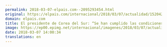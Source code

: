 ```yaml
---
permalink: 2018-03-07-elpais.com--2095293454.html
original: https://elpais.com/internacional/2018/03/07/actualidad/1520425079_074900.html#?ref=rss&format=simple&link=link
domain: elpais.com
title: El presidente de Corea del Sur: “Se han cumplido las condiciones de EE UU para hablar con Corea del Norte”
image: https://ep00.epimg.net/internacional/imagenes/2018/03/07/actualidad/1520425079_074900_1520428875_rrss_normal.jpg
date: 2018-03-07 14:00:34
translations: en
---
```


